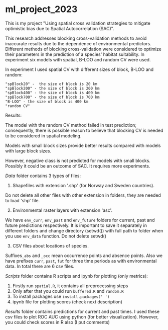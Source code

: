 # ml_project_2023
This is my project "Using spatial cross validation strategies to mitigate optimistic bias due to Spatial Autocorrelation (SAC)".



This research addresses blocking cross-validation methods to avoid inaccurate results due to the dependence of environmental predictors. Different methods of blocking cross-validation were considered to optimize their parameters in the prediction of a species' habitat suitability. In experiment six models with spatial, B-LOO and random CV were used.

In experiment I used spatial CV with different sizes of block,
B-LOO and random:
  
	"spBlock20" -  the size of block is 20 km
	"spBlock200" - the size of block is 200 km
	"spBlock400" - the size of block is 400 km
	"spBlock700" - the size of block is 700 km
	"B-LOO" - the size of block is 400 km
	"random CV"


Results:

The model with the random CV method failed in test prediction; consequently, there is possible reason to believe that blocking CV is needed to be considered in spatial modeling.

Models with small block sizes provide better results compared with models with large block sizes.

However, negative class is not predicted for models with small blocks. Possibly it could be an outcome of SAC. It requires more experiments.




*Data* folder contains 3 types of files:
1) Shapefiles with extension '.shp' (for Norway and Sweden countries).  

Do not delete all other files with other extension in folders, they are needed to load 'shp' file.

2) Environmental raster layers with extension 'asc'.

We have ```env_curr```, ```env_past``` and ```env_future``` folders for current, past and future predictions respectively. It is important to save it separately in different folders and change directory (setwd()) with full path to folder when you use ```env_data``` function. Do not delete setwd()

3) CSV files about locations of species.

Suffixes```_abs``` and ```_occ``` mean occurrence points and absence points. Also we have prefixes ```curr```, ```past```, ```fut``` for three time periods as with environmental data. In total there are 6 csv files.

*Scripts* folder contains R scripts and ipynb for plotting (only metrics):

1) Firstly run ```spatial.R```, it contains all preprocessing steps
2) Only after that you could run ```buffered.R``` and ```random.R```
3) To install packages use ```install.packages(' ')```
4) ipynb file for plotting scores (check next description)

*Results* folder contains predictions for current and past times. I used these csv files to plot ROC AUC using python (for better visualization). However, you could check scores in R also (I put comments)
